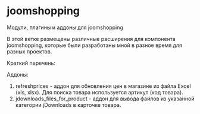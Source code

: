 # joomshopping
Модули, плагины и аддоны для joomshopping

В этой ветке размещены различные расширения для компонента joomshopping, которые были разработаны мной в разное время для разных проектов.

Краткий перечень:

Аддоны:
1) refreshprices - аддон для обновления цен в магазине из файла Excel (xls, xlsx). Для поиска товара используется артикул (код товара).
2) jdownloads_files_for_product - аддон для вывода файлов из указанной категории jDownloads в карточке товара.
